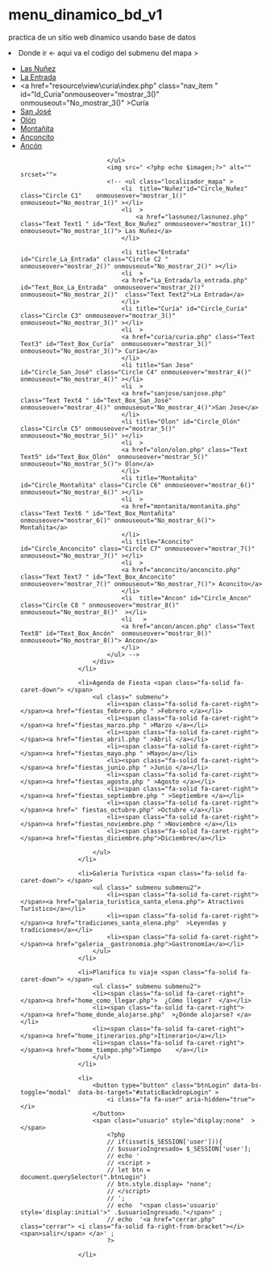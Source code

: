 # menu_dinamico_bd_v1
practica de un sitio web dinamico usando base de datos 
    <li> Donde ir  <span class="fa-solid fa-caret-down"> </span>
                            <- aqui va el codigo del submenu del mapa >
                        <div class=" menu_map submenu">
                            <ul class="list_show ">
                            <li ><a href="resource/view/nunez/index.php" class=" nav_item  "  id="Id_Nunez" onmouseover="mostrar_1()" onmouseout="No_mostrar_1()">Las Nuñez</a></li>
                            <li><a href="La_Entrada/la_entrada.php" class="nav_item " id="Id_La_Entrada" onmouseover="mostrar_2()" onmouseout="No_mostrar_2()">La Entrada</a>            
                            </li>
                            <li ><a href="resource\view\curia\index.php" class="nav_item " id="Id_Curia"onmouseover="mostrar_3()" onmouseout="No_mostrar_3()" >Curía</a>            
                            </li>
                            <li ><a href="sanjose/sanjose.php" class="nav_item " id="Id_San_Jose" onmouseover="mostrar_4()" onmouseout="No_mostrar_4()">San José</a>                 
                            </li>
                            <li ><a href="olon/olon.php" class="nav_item "  id="Id_Olon" onmouseover="mostrar_5()" onmouseout="No_mostrar_5()">Olón</a>                      
                            </li>
                            <li><a href="resource/view/montanita/index.php" class="nav_item " id="Id_Montanita" onmouseover="mostrar_6()" onmouseout="No_mostrar_6()">Montañita</a>                     
                            </li>
                            <li><a href="anconcito/anconcito.php" class="nav_item " id="Id_Anconcito" onmouseover="mostrar_7()" onmouseout="No_mostrar_7()">Anconcito</a>
                            </li>
                            <li><a href="ancon/ancon.php" class="nav_item  " onmouseover="mostrar_8()" onmouseout="No_mostrar_8()" id="Id_Ancon">Ancón</a>            
                            </li>
                        
                            </ul>
                            <img src=" <?php echo $imagen;?>" alt="" srcset="">
                            <!-- <ul class="localizador_mapa" >
                                <li  title="Nuñez"id="Circle_Nuñez" class="Circle C1"    onmouseover="mostrar_1()" onmouseout="No_mostrar_1()" ></li>
                                <li  >
                                    <a href="lasnunez/lasnunez.php" class="Text Text1 " id="Text_Box_Nuñez" onmouseover="mostrar_1()" onmouseout="No_mostrar_1()"> Las Nuñez</a>
                                </li> 

                                <li title="Entrada" id="Circle_La_Entrada" class="Circle C2 "  onmouseover="mostrar_2()" onmouseout="No_mostrar_2()" ></li>
                                <li  >
                                <a href="La_Entrada/la_entrada.php" id="Text_Box_La_Entrada"  onmouseover="mostrar_2()" onmouseout="No_mostrar_2()"  class="Text Text2">La Entrada</a>
                                </li> 
                                <li title="Curía" id="Circle_Curía" class="Circle C3" onmouseover="mostrar_3()" onmouseout="No_mostrar_3()" ></li>
                                <li  >
                                <a href="curia/curia.php" class="Text Text3" id="Text_Box_Curía"  onmouseover="mostrar_3()" onmouseout="No_mostrar_3()"> Curía</a>
                                </li> 
                                <li title="San Jose" id="Circle_San_José" class="Circle C4" onmouseover="mostrar_4()" onmouseout="No_mostrar_4()" ></li>
                                <li  >
                                <a href="sanjose/sanjose.php" class="Text Text4 " id="Text_Box_San_José"  onmouseover="mostrar_4()" onmouseout="No_mostrar_4()">San Jose</a>
                                </li> 
                                <li title="Olon" id="Circle_Olón" class="Circle C5" onmouseover="mostrar_5()" onmouseout="No_mostrar_5()" ></li>
                                <li  >
                                <a href="olon/olon.php" class="Text Text5" id="Text_Box_Olón"  onmouseover="mostrar_5()" onmouseout="No_mostrar_5()"> Olon</a>
                                </li> 
                                <li title="Montañita" id="Circle_Montañita" class="Circle C6" onmouseover="mostrar_6()" onmouseout="No_mostrar_6()" ></li>
                                <li  >
                                <a href="montanita/montanita.php" class="Text Text6 " id="Text_Box_Montañita"   onmouseover="mostrar_6()" onmouseout="No_mostrar_6()"> Montañita</a>
                                </li> 
                                <li title="Aconcito" id="Circle_Anconcito" class="Circle C7" onmouseover="mostrar_7()" onmouseout="No_mostrar_7()" ></li>
                                <li  >
                                <a href="anconcito/anconcito.php" class="Text Text7 " id="Text_Box_Anconcito"  onmouseover="mostrar_7()" onmouseout="No_mostrar_7()"> Aconcito</a>
                                </li> 
                                <li  title="Ancon" id="Circle_Ancon" class="Circle C8 " onmouseover="mostrar_8()" onmouseout="No_mostrar_8()"  ></li>
                                <li   >
                                <a href="ancon/ancon.php" class="Text Text8" id="Text_Box_Ancón"  onmouseover="mostrar_8()" onmouseout="No_mostrar_8()"> Ancon</a>
                                </li> 
                            </ul> -->
                        </div>  
                    </li>

                    <li>Agenda de Fiesta <span class="fa-solid fa-caret-down"> </span>
                        <ul class=" submenu">
                            <li><span class="fa-solid fa-caret-right"></span><a href="fiestas_febrero.php " >Febrero </a></li>
                            <li><span class="fa-solid fa-caret-right"></span><a href="fiestas_marzo.php " >Marzo </a></li>
                            <li><span class="fa-solid fa-caret-right"></span><a href="fiestas_abril.php " >Abril </a></li>
                            <li><span class="fa-solid fa-caret-right"></span><a href="fiestas_mayo.php " >Mayo</a></li>
                            <li><span class="fa-solid fa-caret-right"></span><a href="fiestas_junio.php " >Junio </a></li>
                            <li><span class="fa-solid fa-caret-right"></span><a href="fiestas_agosto.php " >Agosto </a></li>
                            <li><span class="fa-solid fa-caret-right"></span><a href="fiestas_septiembre.php " >Septiembre </a></li>
                            <li><span class="fa-solid fa-caret-right"></span><a href=" fiestas_octubre.php" >Octubre </a></li>
                            <li><span class="fa-solid fa-caret-right"></span><a href="fiestas_noviembre.php " >Noviembre </a></li>
                            <li><span class="fa-solid fa-caret-right"></span><a href="fiestas_diciembre.php">Diciembre</a></li>
                        
                        </ul>
                    </li>

                    <li>Galeria Turística <span class="fa-solid fa-caret-down"> </span>
                        <ul class=" submenu submenu2">
                            <li><span class="fa-solid fa-caret-right"></span><a href="galeria_turistica_santa_elena.php"> Atractivos Turístico</a></li>
                            <li><span class="fa-solid fa-caret-right"></span><a href="tradiciones_santa_elena.php"  >Leyendas y tradiciones</a></li>
                            <li><span class="fa-solid fa-caret-right"></span><a href="galeria__gastronomia.php">Gastronomía</a></li>
                        </ul>
                    </li>

                    <li>Planifica tu viaje <span class="fa-solid fa-caret-down"> </span>                    
                        <ul class=" submenu submenu2">
                        <li><span class="fa-solid fa-caret-right"></span><a href="home_como_llegar.php">  ¿Cómo llegar?  </a></li>
                        <li><span class="fa-solid fa-caret-right"></span><a href="home_donde_alojarse.php"  >¿Dónde alojarse? </a></li>      
                        <li><span class="fa-solid fa-caret-right"></span><a href="home_itinerarios.php">Itinerario</a></li>                
                        <li><span class="fa-solid fa-caret-right"></span><a href="home_tiempo.php">Tiempo    </a></li>
                        </ul>
                    </li>                  
                        
                    <li>
                        <button type="button" class="btnLogin" data-bs-toggle="modal"  data-bs-target="#staticBackdropLogin" >
                            <i class="fa fa-user" aria-hidden="true"></i>
                        </button>
                        <span class="usuario" style="display:none"  ></span>
                            <?php
                            // if(isset($_SESSION['user'])){
                            // $usuarioIngresado= $_SESSION['user'];
                            // echo ' 
                            // <script >
                            // let btn = document.querySelector(".btnLogin")
                            // btn.style.display= "none";
                            // </script>
                            // ';
                            // echo  "<span class='usuario'  style='display:initial'>" .$usuarioIngresado."</span>" ;
                            // echo  '<a href="cerrar.php"   class="cerrar"> <i class="fa-solid fa-right-from-bracket"></i> <span>salir</span> </a>' ;
                            ?>
                            
                    </li> 